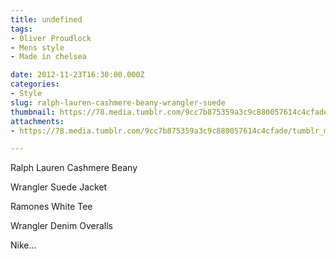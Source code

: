 ```yaml
---
title: undefined
tags:
- Oliver Proudlock
- Mens style
- Made in chelsea

date: 2012-11-23T16:30:00.000Z
categories:
- Style
slug: ralph-lauren-cashmere-beany-wrangler-suede
thumbnail: https://78.media.tumblr.com/9cc7b875359a3c9c880057614c4cfade/tumblr_mdy8jcr1Z91rhrm24o1_r3_1280.jpg
attachments:
- https://78.media.tumblr.com/9cc7b875359a3c9c880057614c4cfade/tumblr_mdy8jcr1Z91rhrm24o1_r3_1280.jpg

---
```


Ralph Lauren Cashmere Beany 

 Wrangler Suede Jacket 

  Ramones White Tee 

  Wrangler Denim Overalls  

  Nike...
